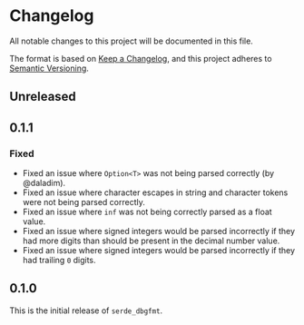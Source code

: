 # Changelog

All notable changes to this project will be documented in this file.

The format is based on [Keep a Changelog](https://keepachangelog.com/en/1.0.0/),
and this project adheres to [Semantic Versioning](https://semver.org/spec/v2.0.0.html).

## Unreleased

## 0.1.1
### Fixed
- Fixed an issue where `Option<T>` was not being parsed correctly (by @daladim).
- Fixed an issue where character escapes in string and character tokens were not
  being parsed correctly.
- Fixed an issue where `inf` was not being correctly parsed as a float value.
- Fixed an issue where signed integers would be parsed incorrectly if they had
  more digits than should be present in the decimal number value.
- Fixed an issue where signed integers would be parsed incorrectly if they had
  trailing `0` digits.

## 0.1.0
This is the initial release of `serde_dbgfmt`.
